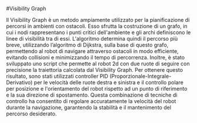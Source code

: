 #Visibility Graph

Il Visibility Graph è un metodo ampiamente utilizzato per la pianificazione di percorsi in ambienti con
ostacoli. Esso sfrutta la costruzione di un grafo, in cui i nodi rappresentano i punti critici dell'ambiente
e gli archi definiscono le linee di visibilità tra di essi. L'algoritmo determina quindi il percorso più
breve, utilizzando l’algoritmo di Dijkstra, sulla base di questo grafo, permettendo al robot di navigare
attraverso ostacoli in modo efficiente, evitando collisioni e minimizzando il tempo di percorrenza.
Inoltre, è stato sviluppato uno script che permette al robot 2d con due ruote di seguire con precisione
la traiettoria calcolata dal Visibility Graph. Per ottenere questo risultato, sono stati utilizzati controller
PID (Proporzionale-Integrale-Derivativo) per le velocità delle ruote destra e sinistra e il controllo
polare per posizione e l'orientamento del robot rispetto ad un punto di riferimento e la sua direzione
di spostamento. Questa combinazione di tecniche di controllo ha consentito di regolare
accuratamente la velocità del robot durante la navigazione, garantendo la stabilità e il mantenimento
del percorso desiderato.







